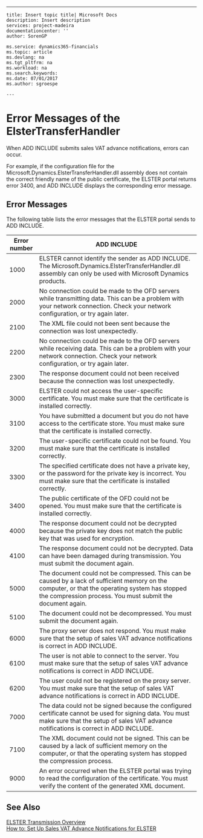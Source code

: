 ---
    title: Insert topic title| Microsoft Docs
    description: Insert description
    services: project-madeira
    documentationcenter: ''
    author: SorenGP

    ms.service: dynamics365-financials
    ms.topic: article
    ms.devlang: na
    ms.tgt_pltfrm: na
    ms.workload: na
    ms.search.keywords:
    ms.date: 07/01/2017
    ms.author: sgroespe

    ---
# Error Messages of the ElsterTransferHandler
When ADD INCLUDE<!--[!INCLUDE[navnow](../../includes/navnow_md.md)]--> submits sales VAT advance notifications, errors can occur.  
  
 For example, if the configuration file for the Microsoft.Dynamics.ElsterTransferHandler.dll assembly does not contain the correct friendly name of the public certificate, the ELSTER portal returns error 3400, and ADD INCLUDE<!--[!INCLUDE[navnow](../../includes/navnow_md.md)]--> displays the corresponding error message.  
  
## Error Messages  
 The following table lists the error messages that the ELSTER portal sends to ADD INCLUDE<!--[!INCLUDE[navnow](../../includes/navnow_md.md)]-->.  
  
|**Error number**|**ADD INCLUDE<!--[!INCLUDE[bp_tabledescription](../../includes/bp_tabledescription_md.md)]-->**|  
|----------------------|-------------------------------------------|  
|1000|ELSTER cannot identify the sender as ADD INCLUDE<!--[!INCLUDE[navnow](../../includes/navnow_md.md)]-->. The Microsoft.Dynamics.ElsterTransferHandler.dll assembly can only be used with Microsoft Dynamics products.|  
|2000|No connection could be made to the OFD servers while transmitting data. This can be a problem with your network connection. Check your network configuration, or try again later.|  
|2100|The XML file could not been sent because the connection was lost unexpectedly.|  
|2200|No connection could be made to the OFD servers while receiving data. This can be a problem with your network connection. Check your network configuration, or try again later.|  
|2300|The response document could not been received because the connection was lost unexpectedly.|  
|3000|ELSTER could not access the user-specific certificate. You must make sure that the certificate is installed correctly.|  
|3100|You have submitted a document but you do not have access to the certificate store. You must make sure that the certificate is installed correctly.|  
|3200|The user-specific certificate could not be found. You must make sure that the certificate is installed correctly.|  
|3300|The specified certificate does not have a private key, or the password for the private key is incorrect. You must make sure that the certificate is installed correctly.|  
|3400|The public certificate of the OFD could not be opened. You must make sure that the certificate is installed correctly.|  
|4000|The response document could not be decrypted because the private key does not match the public key that was used for encryption.|  
|4100|The response document could not be decrypted. Data can have been damaged during transmission. You must submit the document again.|  
|5000|The document could not be compressed. This can be caused by a lack of sufficient memory on the computer, or that the operating system has stopped the compression process. You must submit the document again.|  
|5100|The document could not be decompressed. You must submit the document again.|  
|6000|The proxy server does not respond. You must make sure that the setup of sales VAT advance notifications is correct in ADD INCLUDE<!--[!INCLUDE[navnow](../../includes/navnow_md.md)]-->.|  
|6100|The user is not able to connect to the server. You must make sure that the setup of sales VAT advance notifications is correct in ADD INCLUDE<!--[!INCLUDE[navnow](../../includes/navnow_md.md)]-->.|  
|6200|The user could not be registered on the proxy server. You must make sure that the setup of sales VAT advance notifications is correct in ADD INCLUDE<!--[!INCLUDE[navnow](../../includes/navnow_md.md)]-->.|  
|7000|The data could not be signed because the configured certificate cannot be used for signing data. You must make sure that the setup of sales VAT advance notifications is correct in ADD INCLUDE<!--[!INCLUDE[navnow](../../includes/navnow_md.md)]-->.|  
|7100|The XML document could not be signed. This can be caused by a lack of sufficient memory on the computer, or that the operating system has stopped the compression process.|  
|9000|An error occurred when the ELSTER portal was trying to read the configuration of the certificate. You must verify the content of the generated XML document.|  
  
## See Also  
 [ELSTER Transmission Overview](../elster-transmission-overview.md)   
 [How to: Set Up Sales VAT Advance Notifications for ELSTER](../how-to-set-up-sales-vat-advance-notifications-for-elster.md)